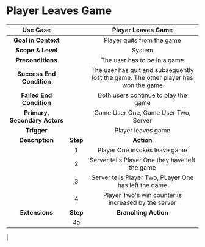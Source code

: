 # Player Leaves Game

| **Use Case**              || Player Leaves Game           |
|:-------------------------:|:-:|:-------------------------:|
| **Goal in Context**       || Player quits from the game   |
| **Scope & Level**         || System                       |
| **Preconditions**         || The user has to be in a game |
| **Success End Condition** || The user has quit and subsequently lost the game. The other player has won the game |
| **Failed End Condition**  || Both users continue to play the game |
| **Primary, Secondary Actors** || Game User One, Game User Two, Server |
| **Trigger**               || Player leaves game           |
| **Description**           | **Step** | **Action**  |
|| 1 | Player One invokes leave game|
|| 2 | Server tells Player One they have left the game |
|| 3 | Server tells Player Two, PLayer One has left the game |
|| 4 | Player Two's win counter is increased by the server |
| **Extensions** | **Step** | **Branching Action** |
|| 4a ||
|
